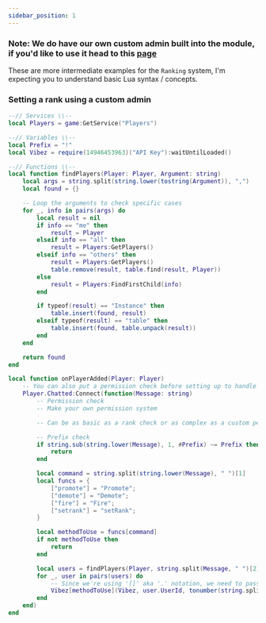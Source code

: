 ```yaml
---
sidebar_position: 1
---
```


<h3>Note: We do have our own custom admin built into the module, if you'd like to use it head to this <a href="/VibezAPI/docs/APIs/Commands/Adding%20Commands">page</a> </h3>

<!-- <a href="/VibezAPI/docs/APIs/Commands/Adding Command">page</a> -->

These are more intermediate examples for the `Ranking` system, I'm expecting you to understand basic Lua syntax / concepts.

### Setting a rank using a custom admin
```lua
--// Services \\--
local Players = game:GetService("Players")

--// Variables \\--
local Prefix = "!"
local Vibez = require(14946453963)("API Key"):waitUntilLoaded()

--// Functions \\--
local function findPlayers(Player: Player, Argument: string)
    local args = string.split(string.lower(tostring(Argument)), ",")
    local found = {}

    -- Loop the arguments to check specific cases
    for _, info in pairs(args) do
        local result = nil
        if info == "me" then
            result = Player
        elseif info == "all" then
            result = Players:GetPlayers()
        elseif info == "others" then
            result = Players:GetPlayers()
            table.remove(result, table.find(result, Player))
        else
            result = Players:FindFirstChild(info)
        end

        if typeof(result) == "Instance" then
            table.insert(found, result)
        elseif typeof(result) == "table" then
            table.insert(found, table.unpack(result))
        end
    end

    return found
end

local function onPlayerAdded(Player: Player)
    -- You can also put a permission check before setting up to handle commands.
    Player.Chatted:Connect(function(Message: string)
        -- Permission check
        -- Make your own permission system

        -- Can be as basic as a rank check or as complex as a custom permission system

        -- Prefix check
        if string.sub(string.lower(Message), 1, #Prefix) ~= Prefix then
            return
        end

        local command = string.split(string.lower(Message), " ")[1]
        local funcs = {
            ["promote"] = "Promote";
            ["demote"] = "Demote";
            ["fire"] = "Fire";
            ["setrank"] = "setRank";
        }

        local methodToUse = funcs[command]
        if not methodToUse then
            return
        end

        local users = findPlayers(Player, string.split(Message, " ")[2])
        for _, user in pairs(users) do
            -- Since we're using '[]' aka '.' notation, we need to pass the table as the first argument
            Vibez[methodToUse](Vibez, user.UserId, tonumber(string.split(Message, " ")[2]), Player.UserId, Player.Name)
        end
    end)
end
```